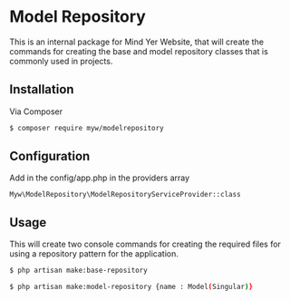 # Model Repository

This is an internal package for Mind Yer Website, that will create the commands for creating the base and model repository classes that is commonly used in projects.

## Installation

Via Composer

``` bash
$ composer require myw/modelrepository
```

## Configuration

Add in the config/app.php in the providers array

```
Myw\ModelRepository\ModelRepositoryServiceProvider::class
```

## Usage

This will create two console commands for creating the required files for using a repository pattern for the application.

``` bash
$ php artisan make:base-repository
```

``` bash
$ php artisan make:model-repository {name : Model(Singular)}
```
